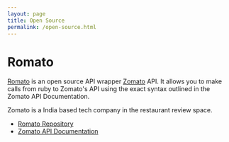 ```yaml
---
layout: page
title: Open Source
permalink: /open-source.html
---
```


# Romato

[Romato][romato] is an open source API wrapper [Zomato][zomato] API. It allows you to make calls from ruby to Zomato's API using the exact syntax outlined in the Zomato API Documentation.

Zomato is a India based tech company in the restaurant review space.

* [Romato Repository][romato]
* [Zomato API Documentation][zomatoAPIDocumentation]



[romato]: https://github.com/kyle-annen/romato
[zomato]: https://www.zomato.com
[zomatoAPIDocumentation]: https://developers.zomato.com/api